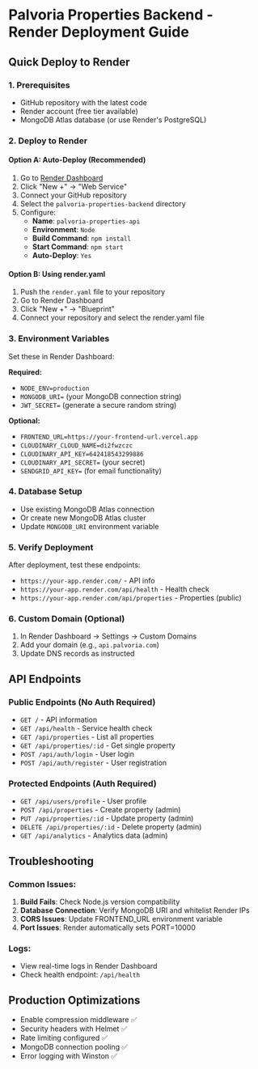 # Palvoria Properties Backend - Render Deployment Guide

## Quick Deploy to Render

### 1. Prerequisites
- GitHub repository with the latest code
- Render account (free tier available)
- MongoDB Atlas database (or use Render's PostgreSQL)

### 2. Deploy to Render

#### Option A: Auto-Deploy (Recommended)
1. Go to [Render Dashboard](https://dashboard.render.com)
2. Click "New +" → "Web Service"
3. Connect your GitHub repository
4. Select the `palvoria-properties-backend` directory
5. Configure:
   - **Name**: `palvoria-properties-api`
   - **Environment**: `Node`
   - **Build Command**: `npm install`
   - **Start Command**: `npm start`
   - **Auto-Deploy**: `Yes`

#### Option B: Using render.yaml
1. Push the `render.yaml` file to your repository
2. Go to Render Dashboard
3. Click "New +" → "Blueprint"
4. Connect your repository and select the render.yaml file

### 3. Environment Variables
Set these in Render Dashboard:

**Required:**
- `NODE_ENV=production`
- `MONGODB_URI=` (your MongoDB connection string)
- `JWT_SECRET=` (generate a secure random string)

**Optional:**
- `FRONTEND_URL=https://your-frontend-url.vercel.app`
- `CLOUDINARY_CLOUD_NAME=di2fwzczc`
- `CLOUDINARY_API_KEY=642418543299886`
- `CLOUDINARY_API_SECRET=` (your secret)
- `SENDGRID_API_KEY=` (for email functionality)

### 4. Database Setup
- Use existing MongoDB Atlas connection
- Or create new MongoDB Atlas cluster
- Update `MONGODB_URI` environment variable

### 5. Verify Deployment
After deployment, test these endpoints:
- `https://your-app.render.com/` - API info
- `https://your-app.render.com/api/health` - Health check
- `https://your-app.render.com/api/properties` - Properties (public)

### 6. Custom Domain (Optional)
1. In Render Dashboard → Settings → Custom Domains
2. Add your domain (e.g., `api.palvoria.com`)
3. Update DNS records as instructed

## API Endpoints

### Public Endpoints (No Auth Required)
- `GET /` - API information
- `GET /api/health` - Service health check
- `GET /api/properties` - List all properties
- `GET /api/properties/:id` - Get single property
- `POST /api/auth/login` - User login
- `POST /api/auth/register` - User registration

### Protected Endpoints (Auth Required)
- `GET /api/users/profile` - User profile
- `POST /api/properties` - Create property (admin)
- `PUT /api/properties/:id` - Update property (admin)
- `DELETE /api/properties/:id` - Delete property (admin)
- `GET /api/analytics` - Analytics data (admin)

## Troubleshooting

### Common Issues:
1. **Build Fails**: Check Node.js version compatibility
2. **Database Connection**: Verify MongoDB URI and whitelist Render IPs
3. **CORS Issues**: Update FRONTEND_URL environment variable
4. **Port Issues**: Render automatically sets PORT=10000

### Logs:
- View real-time logs in Render Dashboard
- Check health endpoint: `/api/health`

## Production Optimizations
- Enable compression middleware ✅
- Security headers with Helmet ✅
- Rate limiting configured ✅
- MongoDB connection pooling ✅
- Error logging with Winston ✅